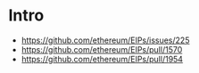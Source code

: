 # Intro


 * https://github.com/ethereum/EIPs/issues/225
 * https://github.com/ethereum/EIPs/pull/1570
 * https://github.com/ethereum/EIPs/pull/1954
